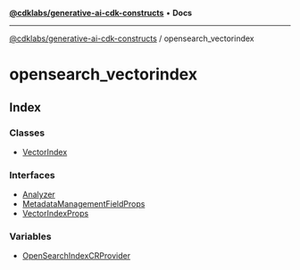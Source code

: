 [**@cdklabs/generative-ai-cdk-constructs**](../../README.md) • **Docs**

***

[@cdklabs/generative-ai-cdk-constructs](../../README.md) / opensearch\_vectorindex

# opensearch\_vectorindex

## Index

### Classes

- [VectorIndex](classes/VectorIndex.md)

### Interfaces

- [Analyzer](interfaces/Analyzer.md)
- [MetadataManagementFieldProps](interfaces/MetadataManagementFieldProps.md)
- [VectorIndexProps](interfaces/VectorIndexProps.md)

### Variables

- [OpenSearchIndexCRProvider](variables/OpenSearchIndexCRProvider.md)

